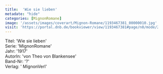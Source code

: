 ```yaml
---
title:  'Wie sie lieben'
metadate: "hide"
categories: [MignonRomane]
image: '/assets/images/coverart/Mignon-Romane/1193467381_00000010.jpg'
visit: 'https://portal.dnb.de/bookviewer/view/1193467381#page/n0/mode/2up'
---
```

Titel: 'Wie sie lieben' <br>
Serie: 'MignonRomane' <br>
Jahr: '1917' <br>
AutorIn: 'von Theo von Blankensee' <br>
Band-Nr: '?' <br>
Verlag: ' MignonVerl'
